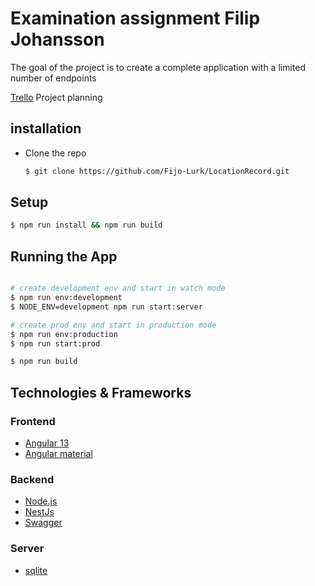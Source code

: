 # Examination assignment Filip Johansson

The goal of the project is to create a complete application with a limited number of endpoints

[Trello](https://trello.com/b/UNwqkr2h/location) Project planning

## installation

- Clone the repo

  ```sh
  $ git clone https://github.com/Fijo-Lurk/LocationRecord.git
  ```

## Setup

```bash
$ npm run install && npm run build
```

## Running the App

```bash

# create development env and start in watch mode
$ npm run env:development
$ NODE_ENV=development npm run start:server

# create prod env and start in production mode
$ npm run env:production
$ npm run start:prod

$ npm run build

```

## Technologies & Frameworks

### Frontend

- [Angular 13](https://angular.io/)
- [Angular material](https://material.angular.io/)

### Backend

- [Node.js](https://nodejs.org/en/)
- [NestJs](https://nestjs.com/)
- [Swagger](https://swagger.io/)

### Server

- [sqlite](https://www.sqlite.org/index.html)
